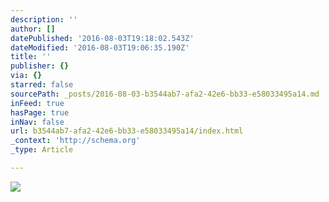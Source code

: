```yaml
---
description: ''
author: []
datePublished: '2016-08-03T19:18:02.543Z'
dateModified: '2016-08-03T19:06:35.190Z'
title: ''
publisher: {}
via: {}
starred: false
sourcePath: _posts/2016-08-03-b3544ab7-afa2-42e6-bb33-e58033495a14.md
inFeed: true
hasPage: true
inNav: false
url: b3544ab7-afa2-42e6-bb33-e58033495a14/index.html
_context: 'http://schema.org'
_type: Article

---
```

![](https://the-grid-user-content.s3-us-west-2.amazonaws.com/52fe63fc-369b-45ea-84bc-365571223667.png)